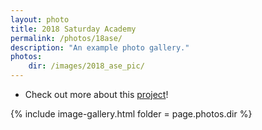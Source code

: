 ```yaml
---
layout: photo
title: 2018 Saturday Academy
permalink: /photos/18ase/
description: "An example photo gallery."
photos:
    dir: /images/2018_ase_pic/
---
```


* Check out more about this [project]({{base}}/teaching/su18ase/)!

{% include image-gallery.html folder = page.photos.dir %}


